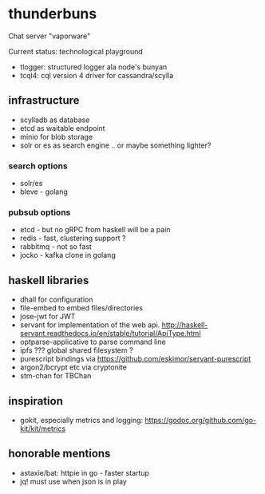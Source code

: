 # thunderbuns

Chat server "vaporware"

Current status: technological playground

* tlogger: structured logger ala node's bunyan
* tcql4: cql version 4 driver for cassandra/scylla


## infrastructure

* scylladb as database
* etcd as waitable endpoint
* minio for blob storage
* solr or es as search engine .. or maybe something lighter?

### search options

* solr/es
* bleve - golang

### pubsub options

* etcd - but no gRPC from haskell will be a pain
* redis - fast, clustering support ?
* rabbitmq - not so fast
* jocko - kafka clone in golang

## haskell libraries

* dhall for configuration
* file-embed to embed files/directories
* jose-jwt for JWT
* servant for implementation of the web api.
  http://haskell-servant.readthedocs.io/en/stable/tutorial/ApiType.html
* optparse-applicative to parse command line
* ipfs ??? global shared filesystem ?
* purescript bindings via https://github.com/eskimor/servant-purescript
* argon2/bcrypt etc via cryptonite
* stm-chan for TBChan


## inspiration

* gokit, especially metrics and logging: 
  https://godoc.org/github.com/go-kit/kit/metrics
  
## honorable mentions

* astaxie/bat: httpie in go - faster startup
* jq! must use when json is in play
